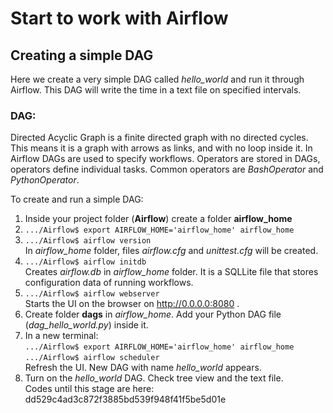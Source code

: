 # Start to work with Airflow
## Creating a simple DAG
Here we create a very simple DAG called *hello_world* and run it through Airflow.
This DAG will write the time in a text file on specified intervals.
### DAG:
Directed Acyclic Graph is a finite directed graph with no directed cycles. This means it is a graph with arrows as
links, and with no loop inside it.
In Airflow DAGs are used to specify workflows. Operators are stored in DAGs, operators define individual tasks.
Common operators are *BashOperator* and *PythonOperator*.

To create and run a simple DAG:
1. Inside your project folder (**Airflow**) create a folder **airflow_home**
2. ```.../Airflow$ export AIRFLOW_HOME='airflow_home' airflow_home ```
3. ```.../Airflow$ airflow version ``` <br />
In *airflow_home* folder, files *airflow.cfg* and *unittest.cfg* will be created.
4. ```.../Airflow$ airflow initdb ``` <br />
Creates *airflow.db* in *airflow_home* folder. It is a SQLLite file that stores configuration data of running workflows.
5. ```.../Airflow$ airflow webserver ``` <br />
Starts the UI on the browser on http://0.0.0.0:8080 .
6. Create  folder **dags** in *airflow_home*. Add your Python DAG file (*dag_hello_world.py*) inside it.
7. In a new terminal:  <br />
```.../Airflow$ export AIRFLOW_HOME='airflow_home' airflow_home ``` <br />
```.../Airflow$ airflow scheduler ``` <br />
Refresh the UI. New DAG with name *hello_world* appears.
8. Turn on the *hello_world* DAG. Check tree view and the text file. <br />
Codes until this stage are here: dd529c4ad3c872f3885bd539f948f41f5be5d01e

